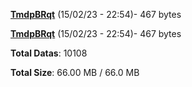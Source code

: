 [**TmdpBRqt**](/data/TmdpBRqt.txt) (15/02/23 - 22:54)- 467 bytes

[**TmdpBRqt**](/data/TmdpBRqt.txt) (15/02/23 - 22:54)- 467 bytes

**Total Datas**: 10108

**Total Size**: 66.00 MB / 66.0 MB